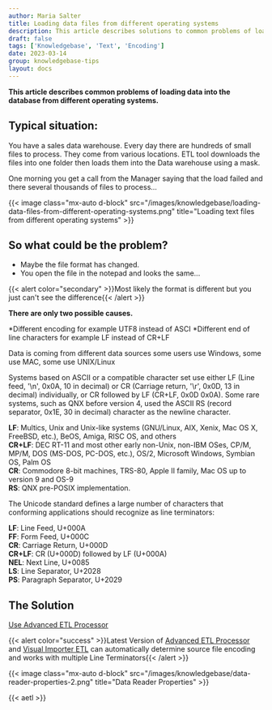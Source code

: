 ```yaml
---
author: Maria Salter
title: Loading data files from different operating systems
description: This article describes solutions to common problems of loading data into the database from different operating systems
draft: false
tags: ['Knowledgebase', 'Text', 'Encoding']
date: 2023-03-14
group: knowledgebase-tips
layout: docs
---
```


**This article describes common problems of loading data into the database from different operating systems.**

## Typical situation:

You have a sales data warehouse. Every day there are hundreds of small files to process. They come from various locations.
ETL tool downloads the files into one folder then loads them into the Data warehouse using a mask.

One morning you get a call from the Manager saying that the load failed and there several thousands of files to process...

{{< image class="mx-auto d-block"  src="/images/knowledgebase/loading-data-files-from-different-operating-systems.png" title="Loading text files from different operating systems" >}}

## So what could be the problem?

- Maybe the file format has changed.
- You open the file in the notepad and looks the same...

{{< alert color="secondary" >}}Most likely the format is different but you just can't see the difference{{< /alert >}}

**There are only two possible causes.**

*Different encoding for example UTF8 instead of ASCI
*Different end of line characters for example LF instead of CR+LF

Data is coming from different data sources some users use Windows, some use MAC, some use UNIX/Linux

Systems based on ASCII or a compatible character set use either LF (Line feed, '\n', 0x0A, 10 in decimal) or CR (Carriage return, '\r', 0x0D, 13 in decimal) individually, or CR followed by LF (CR+LF, 0x0D 0x0A). Some rare systems, such as QNX before version 4, used the ASCII RS (record separator, 0x1E, 30 in decimal) character as the newline character.

**LF**: Multics, Unix and Unix-like systems (GNU/Linux, AIX, Xenix, Mac OS X, FreeBSD, etc.), BeOS, Amiga, RISC OS, and others\
**CR+LF**: DEC RT-11 and most other early non-Unix, non-IBM OSes, CP/M, MP/M, DOS (MS-DOS, PC-DOS, etc.), OS/2, Microsoft Windows, Symbian OS, Palm OS\
**CR**: Commodore 8-bit machines, TRS-80, Apple II family, Mac OS up to version 9 and OS-9\
**RS**: QNX pre-POSIX implementation.

The Unicode standard defines a large number of characters that conforming applications should recognize as line terminators:

**LF**: Line Feed, U+000A\
**FF**: Form Feed, U+000C\
**CR**: Carriage Return, U+000D\
**CR+LF**: CR (U+000D) followed by LF (U+000A)\
**NEL**: Next Line, U+0085\
**LS**: Line Separator, U+2028\
**PS**: Paragraph Separator, U+2029

## The Solution

[Use Advanced ETL Processor](https://www.etl-tools.com/etl-tools/advanced-etl-processor/overview.html)

{{< alert color="success" >}}Latest Version of [Advanced ETL Processor](https://www.etl-tools.com/advanced-etl-processor//overview.html) and [Visual Importer ETL](https://www.etl-tools.com/visual-importer-etl-enterprise/overview.html) can automatically determine source file encoding and works with multiple Line Terminators{{< /alert >}}

{{< image class="mx-auto d-block"  src="/images/knowledgebase/data-reader-properties-2.png" title="Data Reader Properties" >}}

{{< aetl >}}
